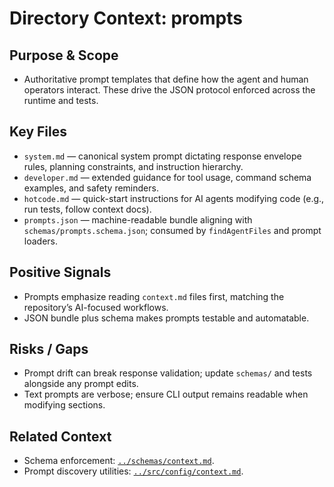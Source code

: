 # Directory Context: prompts

## Purpose & Scope
- Authoritative prompt templates that define how the agent and human operators interact. These drive the JSON protocol enforced across the runtime and tests.

## Key Files
- `system.md` — canonical system prompt dictating response envelope rules, planning constraints, and instruction hierarchy.
- `developer.md` — extended guidance for tool usage, command schema examples, and safety reminders.
- `hotcode.md` — quick-start instructions for AI agents modifying code (e.g., run tests, follow context docs).
- `prompts.json` — machine-readable bundle aligning with `schemas/prompts.schema.json`; consumed by `findAgentFiles` and prompt loaders.

## Positive Signals
- Prompts emphasize reading `context.md` files first, matching the repository’s AI-focused workflows.
- JSON bundle plus schema makes prompts testable and automatable.

## Risks / Gaps
- Prompt drift can break response validation; update `schemas/` and tests alongside any prompt edits.
- Text prompts are verbose; ensure CLI output remains readable when modifying sections.

## Related Context
- Schema enforcement: [`../schemas/context.md`](../schemas/context.md).
- Prompt discovery utilities: [`../src/config/context.md`](../src/config/context.md).
